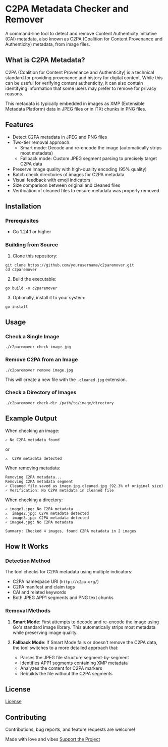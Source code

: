 # C2PA Metadata Checker and Remover

A command-line tool to detect and remove Content Authenticity Initiative (CAI) metadata, also known as C2PA (Coalition for Content Provenance and Authenticity) metadata, from image files.

## What is C2PA Metadata?

C2PA (Coalition for Content Provenance and Authenticity) is a technical standard for providing provenance and history for digital content. While this can be useful for verifying content authenticity, it can also contain identifying information that some users may prefer to remove for privacy reasons.

This metadata is typically embedded in images as XMP (Extensible Metadata Platform) data in JPEG files or in iTXt chunks in PNG files.

## Features

- Detect C2PA metadata in JPEG and PNG files
- Two-tier removal approach:
  - Smart mode: Decode and re-encode the image (automatically strips most metadata)
  - Fallback mode: Custom JPEG segment parsing to precisely target C2PA data
- Preserve image quality with high-quality encoding (95% quality)
- Batch check directories of images for C2PA metadata
- Visual feedback with emoji indicators
- Size comparison between original and cleaned files
- Verification of cleaned files to ensure metadata was properly removed

## Installation

### Prerequisites

- Go 1.24.1 or higher

### Building from Source

1. Clone this repository:
```
git clone https://github.com/yourusername/c2paremover.git
cd c2paremover
```

2. Build the executable:
```
go build -o c2paremover
```

3. Optionally, install it to your system:
```
go install
```

## Usage

### Check a Single Image

```
./c2paremover check image.jpg
```

### Remove C2PA from an Image

```
./c2paremover remove image.jpg
```
This will create a new file with the `.cleaned.jpg` extension.

### Check a Directory of Images

```
./c2paremover check-dir /path/to/image/directory
```

## Example Output

When checking an image:
```
✓ No C2PA metadata found
```
or
```
⚠️  C2PA metadata detected
```

When removing metadata:
```
Removing C2PA metadata...
Removing C2PA metadata segment
✓ Cleaned file saved as image.jpg.cleaned.jpg (92.3% of original size)
✓ Verification: No C2PA metadata in cleaned file
```

When checking a directory:
```
✓ image1.jpg: No C2PA metadata
⚠️  image2.jpg: C2PA metadata detected
⚠️  image3.jpg: C2PA metadata detected
✓ image4.jpg: No C2PA metadata

Summary: Checked 4 images, found C2PA metadata in 2 images
```

## How It Works

### Detection Method

The tool checks for C2PA metadata using multiple indicators:
- C2PA namespace URI (`http://c2pa.org/`)
- C2PA manifest and claim tags
- CAI and related keywords
- Both JPEG APP1 segments and PNG text chunks

### Removal Methods

1. **Smart Mode**: First attempts to decode and re-encode the image using Go's standard image library. This automatically strips most metadata while preserving image quality.

2. **Fallback Mode**: If Smart Mode fails or doesn't remove the C2PA data, the tool switches to a more detailed approach that:
   - Parses the JPEG file structure segment-by-segment
   - Identifies APP1 segments containing XMP metadata
   - Analyzes the content for C2PA markers
   - Rebuilds the file without the C2PA segments

## License

[License](LICENSE)

## Contributing

Contributions, bug reports, and feature requests are welcome!

Made with love and vibes [Support the Project](https://fourzerofour.fkey.id)
